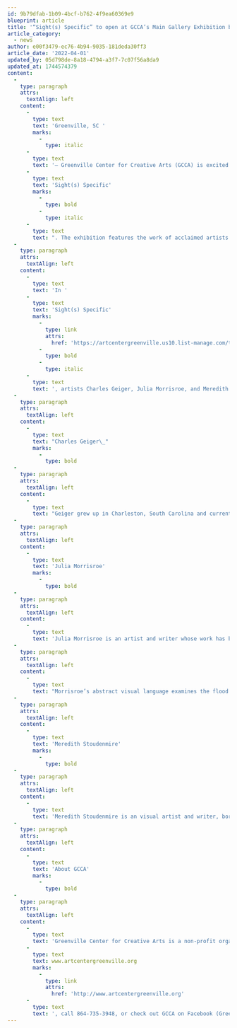 ```yaml
---
id: 9b79dfab-1b09-4bcf-b762-4f9ea60369e9
blueprint: article
title: '“Sight(s) Specific” to open at GCCA’s Main Gallery Exhibition begins First Friday, April 1st, 2022'
article_category:
  - news
author: e00f3479-ec76-4b94-9035-181deda30ff3
article_date: '2022-04-01'
updated_by: 05d798de-8a18-4794-a3f7-7c07f56a8da9
updated_at: 1744574379
content:
  -
    type: paragraph
    attrs:
      textAlign: left
    content:
      -
        type: text
        text: 'Greenville, SC '
        marks:
          -
            type: italic
      -
        type: text
        text: '– Greenville Center for Creative Arts (GCCA) is excited to announce the opening of their Main Gallery exhibition, '
      -
        type: text
        text: 'Sight(s) Specific'
        marks:
          -
            type: bold
          -
            type: italic
      -
        type: text
        text: ". The exhibition features the work of acclaimed artists Charles Geiger, Julia Morrisroe, & Meredith Stoudenmire. The exhibition opens with a First Friday reception from 6:00 - 9:00 pm on Friday, April 1st and continues until May 25th, 2022. The exhibition will also be open during the First Friday on May 6th, 2022. Sight(s) Specific is sponsored by TOWN magazine.\_"
  -
    type: paragraph
    attrs:
      textAlign: left
    content:
      -
        type: text
        text: 'In '
      -
        type: text
        text: 'Sight(s) Specific'
        marks:
          -
            type: link
            attrs:
              href: 'https://artcentergreenville.us10.list-manage.com/track/click?u=7edbff943525a665390005ed9&id=59bbefa61f&e=ff6342f73f'
          -
            type: bold
          -
            type: italic
      -
        type: text
        text: ', artists Charles Geiger, Julia Morrisroe, and Meredith Stoudenmire investigate ideas ranging from narratives associated with monuments & contemporary events to the thrill of adventure. Through abstracted forms, environmental and social issues precipitate to create conversation surrounding our past and our future. Charles Geiger uses abstracted botanical forms in his paintings that merge with social and environmental issues. Julia Morrisroe’s paintings examine the purpose of public monuments and who they served. Through imagery of volcanoes, Meredith Stoudenmire’s paintings explore adventure and risk taking.'
  -
    type: paragraph
    attrs:
      textAlign: left
    content:
      -
        type: text
        text: "Charles Geiger\_"
        marks:
          -
            type: bold
  -
    type: paragraph
    attrs:
      textAlign: left
    content:
      -
        type: text
        text: "Geiger grew up in Charleston, South Carolina and currently lives and works full-time in New York’s Hudson Valley region. He studied art at East Carolina University and Computer Science at Millersville University. Much of his art is informed by science concepts which are interlaced with current environmental and societal stresses. A recent exhibition of his paintings on climate change at NYU Abu Dhabi, U.A.E. was underwritten in part by the Rachel Carson Center, New York University Arts and Humanities Art & Art History, and eARThumanities.\_"
  -
    type: paragraph
    attrs:
      textAlign: left
    content:
      -
        type: text
        text: 'Julia Morrisroe'
        marks:
          -
            type: bold
  -
    type: paragraph
    attrs:
      textAlign: left
    content:
      -
        type: text
        text: 'Julia Morrisroe is an artist and writer whose work has been exhibited internationally.'
  -
    type: paragraph
    attrs:
      textAlign: left
    content:
      -
        type: text
        text: "Morrisroe’s abstract visual language examines the flood of images and information (relevant or not) to expose the impossibility of meaning in this oversaturated environment through installations, murals, prints and clusters of painting. Morrisroe is a Professor in painting and drawing at University of Florida and serves on the Conference Committee of the College Art Association and the Curatorial Board for 352Walls for the city of Gainesville, FL. Morrisroe’s paintings, drawings, and installations have been exhibited in museums and art galleries worldwide in over 17 solo exhibitions and 90 group exhibitions.\_"
  -
    type: paragraph
    attrs:
      textAlign: left
    content:
      -
        type: text
        text: 'Meredith Stoudenmire'
        marks:
          -
            type: bold
  -
    type: paragraph
    attrs:
      textAlign: left
    content:
      -
        type: text
        text: 'Meredith Stoudenmire is an visual artist and writer, born and based in Greenville SC. She makes paintings and books focused on adventure, bravery, and a quest for answers, using volcanoes as a symbol and a character. After graduating from the Atlanta College of Art with a BFA in Printmaking, she lived in various cities before returning back to her hometown in 2010.'
  -
    type: paragraph
    attrs:
      textAlign: left
    content:
      -
        type: text
        text: 'About GCCA'
        marks:
          -
            type: bold
  -
    type: paragraph
    attrs:
      textAlign: left
    content:
      -
        type: text
        text: 'Greenville Center for Creative Arts is a non-profit organization that aims to enrich the cultural fabric of the community through visual arts promotion, education, and inspiration. For more information, visit '
      -
        type: text
        text: www.artcentergreenville.org
        marks:
          -
            type: link
            attrs:
              href: 'http://www.artcentergreenville.org'
      -
        type: text
        text: ', call 864-735-3948, or check out GCCA on Facebook (Greenville Center for Creative Arts) & Instagram (@artcentergvl).'
---
```

